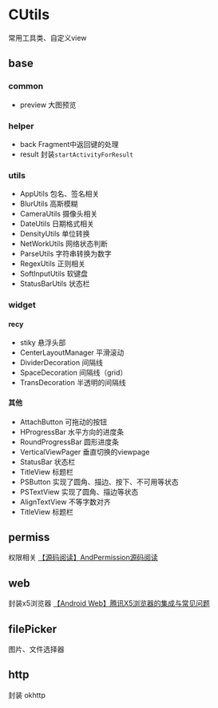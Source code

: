 # CUtils
常用工具类、自定义view

## base

### common
* preview 大图预览

### helper
* back Fragment中返回键的处理
* result 封装`startActivityForResult`
### utils
* AppUtils 包名、签名相关
* BlurUtils 高斯模糊
* CameraUtils 摄像头相关
* DateUtils 日期格式相关
* DensityUtils 单位转换
* NetWorkUtils 网络状态判断
* ParseUtils 字符串转换为数字
* RegexUtils 正则相关
* SoftInputUtils 软键盘
* StatusBarUtils 状态栏
### widget
#### recy 
* stiky 悬浮头部
* CenterLayoutManager 平滑滚动
* DividerDecoration 间隔线
* SpaceDecoration 间隔线（grid）
* TransDecoration 半透明的间隔线
#### 其他
* AttachButton 可拖动的按钮
* HProgressBar 水平方向的进度条
* RoundProgressBar 圆形进度条
* VerticalViewPager 垂直切换的viewpage
* StatusBar 状态栏
* TitleView 标题栏
* PSButton 实现了圆角、描边、按下、不可用等状态
* PSTextView 实现了圆角、描边等状态
* AlignTextView 不等字数对齐
* TitleView 标题栏

## permiss 
权限相关
[【源码阅读】AndPermission源码阅读](https://www.jianshu.com/p/24a33acb7eb6)

## web 
封装x5浏览器
[【Android Web】腾讯X5浏览器的集成与常见问题](https://www.jianshu.com/p/1b6c57f04dc1)

## filePicker
图片、文件选择器

## http
封装 okhttp
